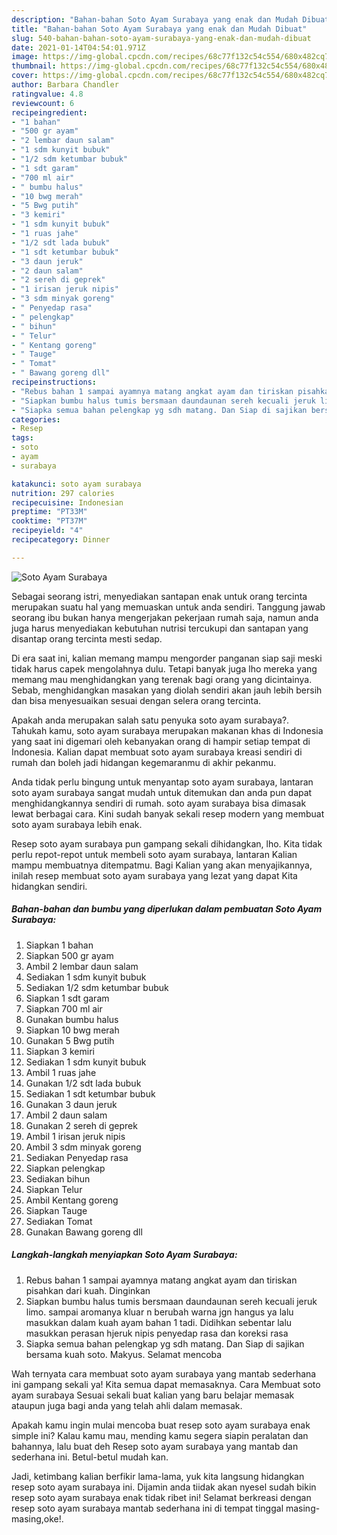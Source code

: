 ```yaml
---
description: "Bahan-bahan Soto Ayam Surabaya yang enak dan Mudah Dibuat"
title: "Bahan-bahan Soto Ayam Surabaya yang enak dan Mudah Dibuat"
slug: 540-bahan-bahan-soto-ayam-surabaya-yang-enak-dan-mudah-dibuat
date: 2021-01-14T04:54:01.971Z
image: https://img-global.cpcdn.com/recipes/68c77f132c54c554/680x482cq70/soto-ayam-surabaya-foto-resep-utama.jpg
thumbnail: https://img-global.cpcdn.com/recipes/68c77f132c54c554/680x482cq70/soto-ayam-surabaya-foto-resep-utama.jpg
cover: https://img-global.cpcdn.com/recipes/68c77f132c54c554/680x482cq70/soto-ayam-surabaya-foto-resep-utama.jpg
author: Barbara Chandler
ratingvalue: 4.8
reviewcount: 6
recipeingredient:
- "1 bahan"
- "500 gr ayam"
- "2 lembar daun salam"
- "1 sdm kunyit bubuk"
- "1/2 sdm ketumbar bubuk"
- "1 sdt garam"
- "700 ml air"
- " bumbu halus"
- "10 bwg merah"
- "5 Bwg putih"
- "3 kemiri"
- "1 sdm kunyit bubuk"
- "1 ruas jahe"
- "1/2 sdt lada bubuk"
- "1 sdt ketumbar bubuk"
- "3 daun jeruk"
- "2 daun salam"
- "2 sereh di geprek"
- "1 irisan jeruk nipis"
- "3 sdm minyak goreng"
- " Penyedap rasa"
- " pelengkap"
- " bihun"
- " Telur"
- " Kentang goreng"
- " Tauge"
- " Tomat"
- " Bawang goreng dll"
recipeinstructions:
- "Rebus bahan 1 sampai ayamnya matang angkat ayam dan tiriskan pisahkan dari kuah. Dinginkan"
- "Siapkan bumbu halus tumis bersmaan daundaunan sereh kecuali jeruk limo. sampai aromanya kluar n berubah warna jgn hangus ya lalu masukkan dalam kuah ayam bahan 1 tadi. Didihkan sebentar lalu masukkan perasan hjeruk nipis penyedap rasa dan koreksi rasa"
- "Siapka semua bahan pelengkap yg sdh matang. Dan Siap di sajikan bersama kuah soto. Makyus. Selamat mencoba"
categories:
- Resep
tags:
- soto
- ayam
- surabaya

katakunci: soto ayam surabaya 
nutrition: 297 calories
recipecuisine: Indonesian
preptime: "PT33M"
cooktime: "PT37M"
recipeyield: "4"
recipecategory: Dinner

---
```



![Soto Ayam Surabaya](https://img-global.cpcdn.com/recipes/68c77f132c54c554/680x482cq70/soto-ayam-surabaya-foto-resep-utama.jpg)

Sebagai seorang istri, menyediakan santapan enak untuk orang tercinta merupakan suatu hal yang memuaskan untuk anda sendiri. Tanggung jawab seorang ibu bukan hanya mengerjakan pekerjaan rumah saja, namun anda juga harus menyediakan kebutuhan nutrisi tercukupi dan santapan yang disantap orang tercinta mesti sedap.

Di era  saat ini, kalian memang mampu mengorder panganan siap saji meski tidak harus capek mengolahnya dulu. Tetapi banyak juga lho mereka yang memang mau menghidangkan yang terenak bagi orang yang dicintainya. Sebab, menghidangkan masakan yang diolah sendiri akan jauh lebih bersih dan bisa menyesuaikan sesuai dengan selera orang tercinta. 



Apakah anda merupakan salah satu penyuka soto ayam surabaya?. Tahukah kamu, soto ayam surabaya merupakan makanan khas di Indonesia yang saat ini digemari oleh kebanyakan orang di hampir setiap tempat di Indonesia. Kalian dapat membuat soto ayam surabaya kreasi sendiri di rumah dan boleh jadi hidangan kegemaranmu di akhir pekanmu.

Anda tidak perlu bingung untuk menyantap soto ayam surabaya, lantaran soto ayam surabaya sangat mudah untuk ditemukan dan anda pun dapat menghidangkannya sendiri di rumah. soto ayam surabaya bisa dimasak lewat berbagai cara. Kini sudah banyak sekali resep modern yang membuat soto ayam surabaya lebih enak.

Resep soto ayam surabaya pun gampang sekali dihidangkan, lho. Kita tidak perlu repot-repot untuk membeli soto ayam surabaya, lantaran Kalian mampu membuatnya ditempatmu. Bagi Kalian yang akan menyajikannya, inilah resep membuat soto ayam surabaya yang lezat yang dapat Kita hidangkan sendiri.

<!--inarticleads1-->

##### Bahan-bahan dan bumbu yang diperlukan dalam pembuatan Soto Ayam Surabaya:

1. Siapkan 1 bahan
1. Siapkan 500 gr ayam
1. Ambil 2 lembar daun salam
1. Sediakan 1 sdm kunyit bubuk
1. Sediakan 1/2 sdm ketumbar bubuk
1. Siapkan 1 sdt garam
1. Siapkan 700 ml air
1. Gunakan  bumbu halus
1. Siapkan 10 bwg merah
1. Gunakan 5 Bwg putih
1. Siapkan 3 kemiri
1. Sediakan 1 sdm kunyit bubuk
1. Ambil 1 ruas jahe
1. Gunakan 1/2 sdt lada bubuk
1. Sediakan 1 sdt ketumbar bubuk
1. Gunakan 3 daun jeruk
1. Ambil 2 daun salam
1. Gunakan 2 sereh di geprek
1. Ambil 1 irisan jeruk nipis
1. Ambil 3 sdm minyak goreng
1. Sediakan  Penyedap rasa
1. Siapkan  pelengkap
1. Sediakan  bihun
1. Siapkan  Telur
1. Ambil  Kentang goreng
1. Siapkan  Tauge
1. Sediakan  Tomat
1. Gunakan  Bawang goreng dll




<!--inarticleads2-->

##### Langkah-langkah menyiapkan Soto Ayam Surabaya:

1. Rebus bahan 1 sampai ayamnya matang angkat ayam dan tiriskan pisahkan dari kuah. Dinginkan
1. Siapkan bumbu halus tumis bersmaan daundaunan sereh kecuali jeruk limo. sampai aromanya kluar n berubah warna jgn hangus ya lalu masukkan dalam kuah ayam bahan 1 tadi. Didihkan sebentar lalu masukkan perasan hjeruk nipis penyedap rasa dan koreksi rasa
1. Siapka semua bahan pelengkap yg sdh matang. Dan Siap di sajikan bersama kuah soto. Makyus. Selamat mencoba




Wah ternyata cara membuat soto ayam surabaya yang mantab sederhana ini gampang sekali ya! Kita semua dapat memasaknya. Cara Membuat soto ayam surabaya Sesuai sekali buat kalian yang baru belajar memasak ataupun juga bagi anda yang telah ahli dalam memasak.

Apakah kamu ingin mulai mencoba buat resep soto ayam surabaya enak simple ini? Kalau kamu mau, mending kamu segera siapin peralatan dan bahannya, lalu buat deh Resep soto ayam surabaya yang mantab dan sederhana ini. Betul-betul mudah kan. 

Jadi, ketimbang kalian berfikir lama-lama, yuk kita langsung hidangkan resep soto ayam surabaya ini. Dijamin anda tiidak akan nyesel sudah bikin resep soto ayam surabaya enak tidak ribet ini! Selamat berkreasi dengan resep soto ayam surabaya mantab sederhana ini di tempat tinggal masing-masing,oke!.


